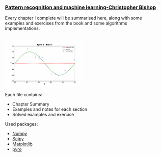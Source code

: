 ### <a class="class" href="https://www.microsoft.com/en-us/research/uploads/prod/2006/01/Bishop-Pattern-Recognition-and-Machine-Learning-2006.pdf" id="id">Pattern recognition and machine learning-Christopher Bishop</a>
<p>Every chapter I complete will be summarised here, along with some examples and exercises from the book and some algorithms implementations.<br><br>

<img src="Ch 03 Linear Models For Regression/Results/Sequential freq.gif" width="50%"></img><br>

<p>Each file contains:
<ul>
<li>Chapter Summary
<li>Examples and notes for each section
<li>Solved examples and exercise
</ul>

<p>Used packages:
<ul>
  <li> <a href="https://numpy.org/">Numpy</a>
  <li> <a href="https://docs.scipy.org/doc/">Scipy</a>
  <li> <a href="https://matplotlib.org/">Matplotlib</a>
  <li> <a href="http://pyro.ai/">pyro</a>
</ul>
